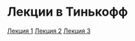 # Лекции в Тинькофф

[Лекция 1](https://github.com/TheIvanYes/tink-lectures/blob/main/lectures/lecture_01/lecture_01.md)
[Лекция 2](https://github.com/TheIvanYes/tink-lectures/blob/main/lectures/lecture_02/lecture_02.md)
[Лекция 3](https://github.com/TheIvanYes/tink-lectures/blob/main/lectures/lecture_03/lecture_03.md)
